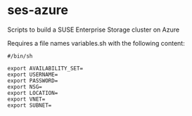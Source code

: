 # ses-azure
Scripts to build a SUSE Enterprise Storage cluster on Azure

Requires a file names variables.sh with the following content:
```
#/bin/sh

export AVAILABILITY_SET=
export USERNAME=
export PASSWORD=
export NSG=
export LOCATION=
export VNET=
export SUBNET=
```